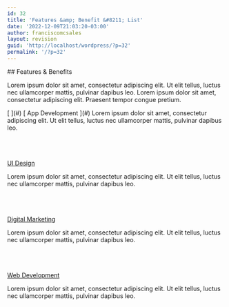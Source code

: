 ```yaml
---
id: 32
title: 'Features &amp; Benefit &#8211; List'
date: '2022-12-09T21:03:20-03:00'
author: franciscomcsales
layout: revision
guid: 'http://localhost/wordpress/?p=32'
permalink: '/?p=32'
---
```


<style>/*! elementor - v3.9.0 - 06-12-2022 */
.elementor-heading-title{padding:0;margin:0;line-height:1}.elementor-widget-heading .elementor-heading-title[class*=elementor-size-]>a{color:inherit;font-size:inherit;line-height:inherit}.elementor-widget-heading .elementor-heading-title.elementor-size-small{font-size:15px}.elementor-widget-heading .elementor-heading-title.elementor-size-medium{font-size:19px}.elementor-widget-heading .elementor-heading-title.elementor-size-large{font-size:29px}.elementor-widget-heading .elementor-heading-title.elementor-size-xl{font-size:39px}.elementor-widget-heading .elementor-heading-title.elementor-size-xxl{font-size:59px}</style></head><body>## Features &amp; Benefits

Lorem ipsum dolor sit amet, consectetur adipiscing elit. Ut elit tellus, luctus nec ullamcorper mattis, pulvinar dapibus leo. Lorem ipsum dolor sit amet, consectetur adipiscing elit. Praesent tempor congue pretium.

<link href="http://localhost/wordpress/wp-content/plugins/elementor/assets/css/widget-icon-box.min.css" rel="stylesheet"></link> [  
 ](#)  
 [  
 App Development ](#) Lorem ipsum dolor sit amet, consectetur adipiscing elit. Ut elit tellus, luctus nec ullamcorper mattis, pulvinar dapibus leo.

 [  
 ](#)  
 [  
 UI Design ](#)

 Lorem ipsum dolor sit amet, consectetur adipiscing elit. Ut elit tellus, luctus nec ullamcorper mattis, pulvinar dapibus leo.

 [  
 ](#)  
 [  
 Digital Marketing ](#)

 Lorem ipsum dolor sit amet, consectetur adipiscing elit. Ut elit tellus, luctus nec ullamcorper mattis, pulvinar dapibus leo.

 [  
 ](#)  
 [  
 Web Development ](#)

 Lorem ipsum dolor sit amet, consectetur adipiscing elit. Ut elit tellus, luctus nec ullamcorper mattis, pulvinar dapibus leo.